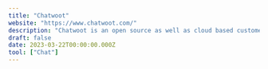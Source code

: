 ```yaml
---
title: "Chatwoot"
website: "https://www.chatwoot.com/"
description: "Chatwoot is an open source as well as cloud based customer engagement platform Manage all of your customer conversation channels from one place"
draft: false
date: 2023-03-22T00:00:00.000Z
tool: ["Chat"]
---
```

